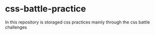 # css-battle-practice
In this repository is storaged css practices mainly through the css battle challenges
